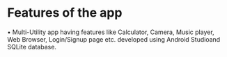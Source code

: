 # Features of the app
•	Multi-Utility app having features like Calculator, Camera, Music player, Web Browser, Login/Signup page etc. developed using Android Studioand SQLite database.
